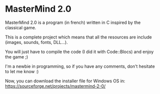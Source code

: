# MasterMind 2.0

MasterMind 2.0 is a program (in french) written in C inspired by the classical game.

This is a complete project which means that all the resources are include (images, sounds, fonts, DLL...).

You will just have to compile the code (I did it with Code::Blocs) and enjoy the game ;)

I'm a newbie in programming, so if you have any comments, don't hesitate to let me know :)


Now, you can download the installer file for Windows OS in:
https://sourceforge.net/projects/mastermind-2-0/
